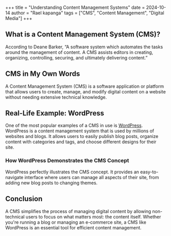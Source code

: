 +++
title = "Understanding Content Management Systems"
date = 2024-10-14
author = "Rael kapanga"
tags = ["CMS", "Content Management", "Digital Media"]
+++

## What is a Content Management System (CMS)?

According to Deane Barker, “A software system which automates the tasks around the management of content. A CMS assists editors in creating, organizing, controlling, securing, and ultimately delivering content.”

## CMS in My Own Words

A Content Management System (CMS) is a software application or platform that allows users to create, manage, and modify digital content on a website without needing extensive technical knowledge.

## Real-Life Example: WordPress

One of the most popular examples of a CMS in use is [WordPress](https://wordpress.com). WordPress is a content management system that is used by millions of websites and blogs. It allows users to easily publish blog posts, organize content with categories and tags, and choose different designs for their site.

### How WordPress Demonstrates the CMS Concept

WordPress perfectly illustrates the CMS concept. It provides an easy-to-navigate interface where users can manage all aspects of their site, from adding new blog posts to changing themes.

## Conclusion

A CMS simplifies the process of managing digital content by allowing non-technical users to focus on what matters most: the content itself. Whether you're running a blog or managing an e-commerce site, a CMS like WordPress is an essential tool for efficient content management.


